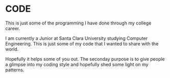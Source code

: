 # CODE
This is just some of the programming I have done through my college career. 

I am currently a Junior at Santa Clara University studying Computer Engineering. This is just some of my code that I wanted to share with the world. 

Hopefully it helps some of you out. The seconday purpose is to give people a glimpse into my coding style and hopefully shed some light on my patterns. 



